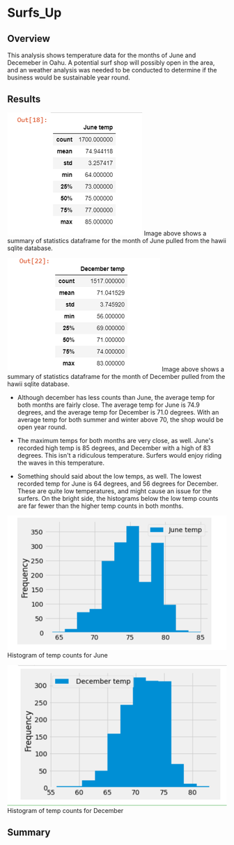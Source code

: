 # Surfs_Up

## Overview 
This analysis shows temperature data for the months of June and Decemeber in Oahu.  A potential surf shop will possibly open in the area, and an weather analysis was needed to be conducted to determine if the business would be sustainable year round.  

## Results

![image](https://github.com/snkty8/Surfs_Up/blob/main/Resources/June_temps.png)
    Image above shows a summary of statistics dataframe for the month of June pulled from the hawii sqlite database.

![image](https://github.com/snkty8/Surfs_Up/blob/main/Resources/december_stats.png) 
        Image above shows a summary of statistics dataframe for the month of December pulled from the hawii sqlite database.

- Although december has less counts than June, the average temp for both months are fairly close. The average temp for June is 74.9 degrees, and the average temp for December is 71.0 degrees.  With an average temp for both summer and winter above 70, the shop would be open year round.

- The maximum temps for both months are very close, as well.  June's recorded high temp is 85 degrees, and December with a high of 83 degrees.  This isn't a ridiculous temperature.  Surfers would enjoy riding the waves in this temperature.

- Something should said about the low temps, as well.  The lowest recorded temp for June is 64 degrees, and 56 degrees for December. These are quite low temperatures, and might cause an issue for the surfers. On the bright side, the histograms below the low temp counts are far fewer than the higher temp counts in both months.

![image](https://github.com/snkty8/Surfs_Up/blob/main/Resources/June_hist.png)
    Histogram of temp counts for June

![image](https://github.com/snkty8/Surfs_Up/blob/main/Resources/december_hist.png)
    Histogram of temp counts for December


## Summary 


